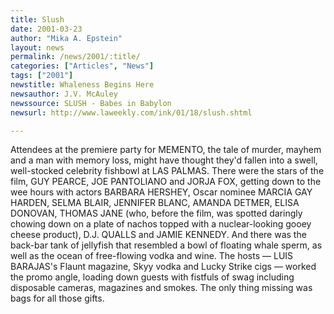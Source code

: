 ```yaml
---
title: Slush
date: 2001-03-23
author: "Mika A. Epstein"
layout: news
permalink: /news/2001/:title/
categories: ["Articles", "News"]
tags: ["2001"]
newstitle: Whaleness Begins Here  
newsauthor: J.V. McAuley  
newssource: SLUSH - Babes in Babylon  
newsurl: http://www.laweekly.com/ink/01/18/slush.shtml  

---
```

Attendees at the premiere party for MEMENTO, the tale of murder, mayhem and a man with memory loss, might have thought they'd fallen into a swell, well-stocked celebrity fishbowl at LAS PALMAS. There were the stars of the film, GUY PEARCE, JOE PANTOLIANO and JORJA FOX, getting down to the wee hours with actors BARBARA HERSHEY, Oscar nominee MARCIA GAY HARDEN, SELMA BLAIR, JENNIFER BLANC, AMANDA DETMER, ELISA DONOVAN, THOMAS JANE (who, before the film, was spotted daringly chowing down on a plate of nachos topped with a nuclear-looking gooey cheese product), D.J. QUALLS and JAMIE KENNEDY. And there was the back-bar tank of jellyfish that resembled a bowl of floating whale sperm, as well as the ocean of free-flowing vodka and wine. The hosts &#8212; LUIS BARAJAS's Flaunt magazine, Skyy vodka and Lucky Strike cigs &#8212; worked the promo angle, loading down guests with fistfuls of swag including disposable cameras, magazines and smokes. The only thing missing was bags for all those gifts.

